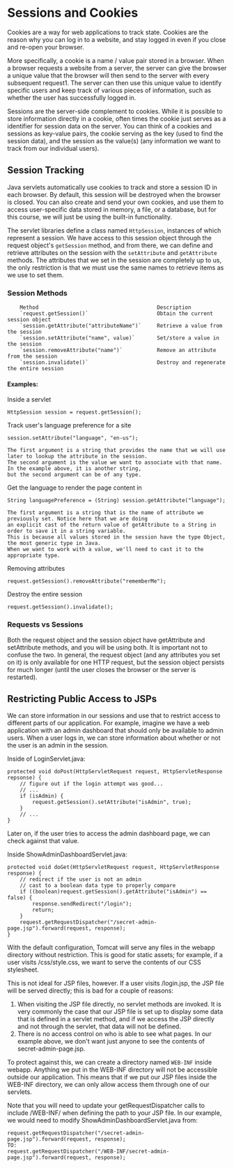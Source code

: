 # Sessions and Cookies
Cookies are a way for web applications to track state. Cookies are the reason why you can log in to a website, and stay logged in even if you close and re-open your browser.

More specifically, a cookie is a name / value pair stored in a browser. When a browser requests a website from a server, the server can give the browser a unique value that the browser will then send to the server with every subsequent request1. The server can then use this unique value to identify specific users and keep track of various pieces of information, such as whether the user has successfully logged in.

Sessions are the server-side complement to cookies. While it is possible to store information directly in a cookie, often times the cookie just serves as a identifier for session data on the server. You can think of a cookies and sessions as key-value pairs, the cookie serving as the key (used to find the session data), and the session as the value(s) (any information we want to track from our individual users).

## Session Tracking
Java servlets automatically use cookies to track and store a session ID in each browser. By default, this session will be destroyed when the browser is closed. You can also create and send your own cookies, and use them to access user-specific data stored in memory, a file, or a database, but for this course, we will just be using the built-in functionality.

The servlet libraries define a class named `HttpSession`, instances of which represent a session. We have access to this session object through the request object's `getSession` method, and from there, we can define and retrieve attributes on the session with the `setAttribute` and `getAttribute` methods. The attributes that we set in the session are completely up to us, the only restriction is that we must use the same names to retrieve items as we use to set them.

### Session Methods

        Method 	                                    Description
        `request.getSession()`                      Obtain the current session object
        `session.getAttribute("attributeName")`     Retrieve a value from the session
        `session.setAttribute("name", value)`       Set/store a value in the session
        `session.removeAttribute("name")`           Remove an attribute from the session
        `session.invalidate()`                      Destroy and regenerate the entire session

#### Examples:
Inside a servlet

`HttpSession session = request.getSession();`

Track user's language preference for a site

`session.setAttribute("language", "en-us");`

    The first argument is a string that provides the name that we will use later to lookup the attribute in the session. 
    The second argument is the value we want to associate with that name. In the example above, it is another string, 
    but the second argument can be of any type.

Get the language to render the page content in

`String languagePreference = (String) session.getAttribute("language");`

    The first argument is a string that is the name of attribute we previously set. Notice here that we are doing 
    an explicit cast of the return value of getAttribute to a String in order to save it in a string variable. 
    This is because all values stored in the session have the type Object, the most generic type in Java. 
    When we want to work with a value, we'll need to cast it to the appropriate type.

Removing attributes

`request.getSession().removeAttribute("rememberMe");`

Destroy the entire session

`request.getSession().invalidate();`

### Requests vs Sessions
Both the request object and the session object have getAttribute and setAttribute methods, and you will be using both. It is important not to confuse the two. In general, the request object (and any attributes you set on it) is only available for one HTTP request, but the session object persists for much longer (until the user closes the browser or the server is restarted).

## Restricting Public Access to JSPs
We can store information in our sessions and use that to restrict access to different parts of our application. For example, imagine we have a web application with an admin dashboard that should only be available to admin users. When a user logs in, we can store information about whether or not the user is an admin in the session.

Inside of LoginServlet.java:

    protected void doPost(HttpServletRequest request, HttpServletResponse repsonse) {
        // figure out if the login attempt was good...
        // ...
        if (isAdmin) {
            request.getSession().setAttribute("isAdmin", true);
        }
        // ...
    }
Later on, if the user tries to access the admin dashboard page, we can check against that value.

Inside ShowAdminDashboardServlet.java:

    protected void doGet(HttpServletRequest request, HttpServletResponse response) {
        // redirect if the user is not an admin
        // cast to a boolean data type to properly compare
        if ((boolean)request.getSession().getAttribute("isAdmin") == false) {
            response.sendRedirect("/login");
            return;
        }
        request.getRequestDispatcher("/secret-admin-page.jsp").forward(request, response);
    }
With the default configuration, Tomcat will serve any files in the webapp directory without restriction. This is good for static assets; for example, if a user visits /css/style.css, we want to serve the contents of our CSS stylesheet.

This is not ideal for JSP files, however. If a user visits /login.jsp, the JSP file will be served directly; this is bad for a couple of reasons:

1. When visiting the JSP file directly, no servlet methods are invoked. It is very commonly the case that our JSP file is set up to display some data that is defined in a servlet method, and if we access the JSP directly and not through the servlet, that data will not be defined.
2. There is no access control on who is able to see what pages. In our example above, we don't want just anyone to see the contents of secret-admin-page.jsp.

To protect against this, we can create a directory named `WEB-INF` inside webapp. Anything we put in the WEB-INF directory will not be accessible outside our application. This means that if we put our JSP files inside the WEB-INF directory, we can only allow access them through one of our servlets.

Note that you will need to update your getRequestDispatcher calls to include /WEB-INF/ when defining the path to your JSP file. In our example, we would need to modify ShowAdminDashboardServlet.java from:

    request.getRequestDispatcher("/secret-admin-page.jsp").forward(request, response);
    TO:
    request.getRequestDispatcher("/WEB-INF/secret-admin-page.jsp").forward(request, response);
